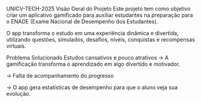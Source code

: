 UNICV-TECH-2025
Visão Geral do Projeto
Este projeto tem como objetivo criar um aplicativo gamificado para auxiliar estudantes na preparação para o ENADE (Exame Nacional de Desempenho dos Estudantes).

O app transforma o estudo em uma experiência dinâmica e divertida, utilizando questões, simulados, desafios, níveis, conquistas e recompensas virtuais.

Problema Solucionado
Estudos cansativos e pouco atrativos
→ A gamificação transforma o aprendizado em algo divertido e motivador.

→ Falta de acompanhamento do progresso

→ O app gera estatísticas de desempenho para que o aluno veja sua evolução.
